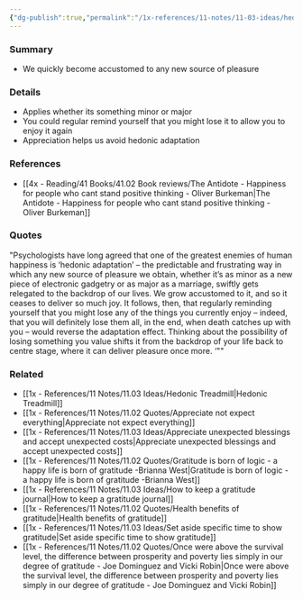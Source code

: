 ```yaml
---
{"dg-publish":true,"permalink":"/1x-references/11-notes/11-03-ideas/hedonic-adaptation-we-quickly-become-accustomed-to-any-new-source-of-pleasure/","title":"Hedonic adaptation - We quickly become accustomed to any new source of pleasure","created":"2024-02-14T20:18:30.982+03:00","updated":"2024-02-14T20:18:30.982+03:00"}
---
```



### Summary
- We quickly become accustomed to any new source of pleasure

### Details
- Applies whether its something minor or major
- You could regular remind yourself that you might lose it to allow you to enjoy it again
- Appreciation helps us avoid hedonic adaptation

### References
- [[4x - Reading/41 Books/41.02 Book reviews/The Antidote - Happiness for people who cant stand positive thinking - Oliver Burkeman\|The Antidote - Happiness for people who cant stand positive thinking - Oliver Burkeman]]

### Quotes
"Psychologists have long agreed that one of the greatest enemies of human happiness is ‘hedonic adaptation’ – the predictable and frustrating way in which any new source of pleasure we obtain, whether it’s as minor as a new piece of electronic gadgetry or as major as a marriage, swiftly gets relegated to the backdrop of our lives. We grow accustomed to it, and so it ceases to deliver so much joy. It follows, then, that regularly reminding yourself that you might lose any of the things you currently enjoy – indeed, that you will definitely lose them all, in the end, when death catches up with you – would reverse the adaptation effect. Thinking about the possibility of losing something you value shifts it from the backdrop of your life back to centre stage, where it can deliver pleasure once more. ‘""

### Related
- [[1x - References/11 Notes/11.03 Ideas/Hedonic Treadmill\|Hedonic Treadmill]]
- [[1x - References/11 Notes/11.02 Quotes/Appreciate not expect everything\|Appreciate not expect everything]]
- [[1x - References/11 Notes/11.03 Ideas/Appreciate unexpected blessings and accept unexpected costs\|Appreciate unexpected blessings and accept unexpected costs]]
- [[1x - References/11 Notes/11.02 Quotes/Gratitude is born of logic - a happy life is born of gratitude -Brianna West\|Gratitude is born of logic - a happy life is born of gratitude -Brianna West]]
- [[1x - References/11 Notes/11.03 Ideas/How to keep a gratitude journal\|How to keep a gratitude journal]]
- [[1x - References/11 Notes/11.02 Quotes/Health benefits of gratitude\|Health benefits of gratitude]]
- [[1x - References/11 Notes/11.03 Ideas/Set aside specific time to show gratitude\|Set aside specific time to show gratitude]]
- [[1x - References/11 Notes/11.02 Quotes/Once were above the survival level, the difference between prosperity and poverty lies simply in our degree of gratitude - Joe Dominguez and Vicki Robin\|Once were above the survival level, the difference between prosperity and poverty lies simply in our degree of gratitude - Joe Dominguez and Vicki Robin]]